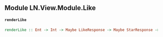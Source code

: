 ## Module LN.View.Module.Like

#### `renderLike`

``` purescript
renderLike :: Ent -> Int -> Maybe LikeResponse -> Maybe StarResponse -> ComponentHTML Input
```


